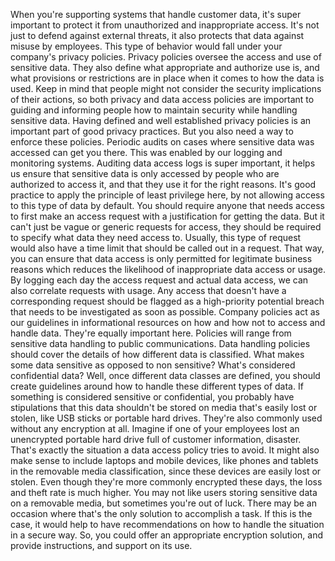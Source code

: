 When you're supporting systems that handle customer data, it's super important
to protect it from unauthorized and inappropriate access. It's not just to
defend against external threats, it also protects that data against misuse by
employees. This type of behavior would fall under your company's privacy
policies. Privacy policies oversee the access and use of sensitive data. They
also define what appropriate and authorize use is, and what provisions or
restrictions are in place when it comes to how the data is used. Keep in mind
that people might not consider the security implications of their actions, so
both privacy and data access policies are important to guiding and informing
people how to maintain security while handling sensitive data. Having defined
and well established privacy policies is an important part of good privacy
practices. But you also need a way to enforce these policies. Periodic audits on
cases where sensitive data was accessed can get you there. This was enabled by
our logging and monitoring systems. Auditing data access logs is super
important, it helps us ensure that sensitive data is only accessed by people who
are authorized to access it, and that they use it for the right reasons. It's
good practice to apply the principle of least privilege here, by not allowing
access to this type of data by default. You should require anyone that needs
access to first make an access request with a justification for getting the
data. But it can't just be vague or generic requests for access, they should be
required to specify what data they need access to. Usually, this type of request
would also have a time limit that should be called out in a request. That way,
you can ensure that data access is only permitted for legitimate business
reasons which reduces the likelihood of inappropriate data access or usage. By
logging each day the access request and actual data access, we can also
correlate requests with usage. Any access that doesn't have a corresponding
request should be flagged as a high-priority potential breach that needs to be
investigated as soon as possible. Company policies act as our guidelines in
informational resources on how and how not to access and handle data. They're
equally important here. Policies will range from sensitive data handling to
public communications. Data handling policies should cover the details of how
different data is classified. What makes some data sensitive as opposed to non
sensitive? What's considered confidential data? Well, once different data
classes are defined, you should create guidelines around how to handle these
different types of data. If something is considered sensitive or confidential,
you probably have stipulations that this data shouldn't be stored on media
that's easily lost or stolen, like USB sticks or portable hard drives. They're
also commonly used without any encryption at all. Imagine if one of your
employees lost an unencrypted portable hard drive full of customer information,
disaster. That's exactly the situation a data access policy tries to avoid. It
might also make sense to include laptops and mobile devices, like phones and
tablets in the removable media classification, since these devices are easily
lost or stolen. Even though they're more commonly encrypted these days, the loss
and theft rate is much higher. You may not like users storing sensitive data on
a removable media, but sometimes you're out of luck. There may be an occasion
where that's the only solution to accomplish a task. If this is the case, it
would help to have recommendations on how to handle the situation in a secure
way. So, you could offer an appropriate encryption solution, and provide
instructions, and support on its use.